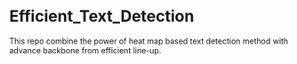 # Efficient_Text_Detection
This repo combine the power of heat map based text detection method with advance backbone from efficient line-up.
